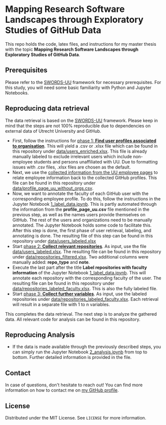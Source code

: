# Mapping Research Software Landscapes through Exploratory Studies of GitHub Data

This repo holds the code, latex files, and instructions for my master thesis with the topic **Mapping Research Software Landscapes through Exploratory Studies of GitHub Data**. 

## Prerequisites 

Please refer to the [SWORDS-UU](https://github.com/UtrechtUniversity/SWORDS-UU) framework for necessary prerequisites. For this study, you will need some basic familiarity with Python and Jupyter Notebooks.

## Reproducing data retrieval

The data retrieval is based on the [SWORDS-UU](https://github.com/UtrechtUniversity/SWORDS-UU) framework. Please keep in mind that the steps are not 100% reproducible due to dependencies on external data of Utrecht University and GitHub.

- First, follow the instructions for [phase 1: **Find user profiles associated to organisation**](https://github.com/UtrechtUniversity/SWORDS-UU/blob/main/collect_users/README.md). This will yield a .csv or .xlsx file which can be found in this repository under [data/users_enriched.xlsx](/data/users_enriched.xlsx). This file is already manually labeled to exclude irrelevant users which include non-employee students and persons unaffiliated with UU. Due to formatting issues with .csv files, .xlsx files are chosen as the default.
- Next, we use the [collected information from the UU employee pages](https://github.com/UtrechtUniversity/SWORDS-UU/blob/main/collect_users/methods/profile_pages/results/profile_page_uu.csv) to relate employee information back to the collected GitHub profiles. This file can be found in this repository under [data/profile_page_uu_without_orgs.csv](/data/profile_page_uu_without_orgs.csv).
- Now, we want to annotate the faculty of each GitHub user with the corresponding employee profile. To do this, follow the instructions in the Jupyter Notebook [1_label_data.ipynb](/1_label_data.ipynb). This is partly automated through the information from the **profile_page_uu.csv** file mentioned in the previous step, as well as the names users provide themselves on GitHub. The rest of the users and organizations need to be manually annotated. The Jupyter Notebook holds some code to facilitate  this. After this step is done, the first phase of user retrieval, labeling, and annotating is done. The resulting file of this step can be found in this repository under [data/users_labeled.xlsx](/data/users_labeled.xlsx)
- Start [phase 2: **Collect relevant repositories**](https://github.com/UtrechtUniversity/SWORDS-UU/blob/main/collect_repositories/README.md). As input, use the file [data/users_labeled.xlsx](/data/users_labeled.xlsx). The resulting file can be found in this repository under [data/repositories_filtered.xlsx](/data/repositories_filtered.xlsx). Two additional columns were manually added: **repo_type** and **note**.
- Execute the last part after the title **Label repositories with faculty information** of the Jupyter Notebook [1_label_data.ipynb](/1_label_data.ipynb). This will annotate each repository with the corresponding faculty of the user. The resulting file can be found in this repository under [data/repositories_labeled_faculty.xlsx](/data/repositories_labeled_faculty.xlsx). This is also the fully labeled file.
- Start [phase 3: **Collect further variables**](https://github.com/UtrechtUniversity/SWORDS-UU/tree/main/collect_variables/README.md). As input, use the labeled repositories under [data/repositories_labeled_faculty.xlsx](/data/repositories_labeled_faculty.xlsx). Each retrieval will result in a separate file with 1 to n variables. 

This completes the data retrieval. The next step is to analyze the gathered data. All relevant code for analysis can be found in this repository.

## Reproducing Analysis

- If the data is made available through the previously described steps, you can simply run the Jupyter Notebook [2_analysis.ipynb](/2_analysis.ipynb) from top to bottom. Further detailed information is provided in the file.


## Contact

In case of questions, don't hesitate to reach out! You can find more information on how to contact me on [my GitHub profile](https://github.com/kequach).

## License

Distributed under the MIT License. See `LICENSE` for more information.
